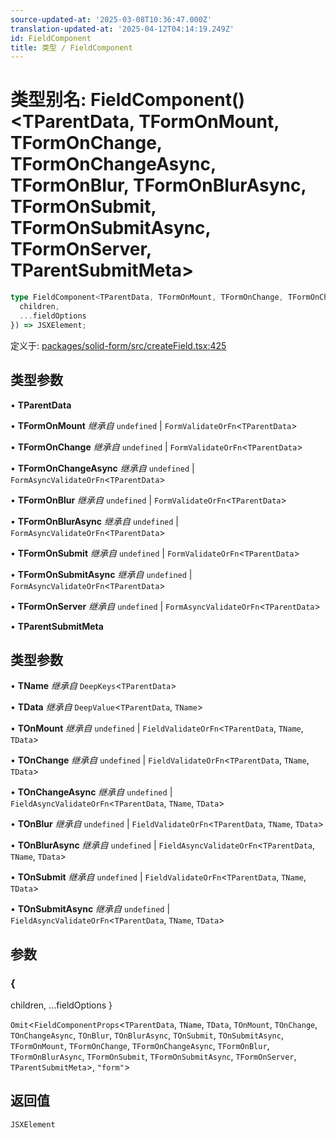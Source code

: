 ```yaml
---
source-updated-at: '2025-03-08T10:36:47.000Z'
translation-updated-at: '2025-04-12T04:14:19.249Z'
id: FieldComponent
title: 类型 / FieldComponent
---
```

# 类型别名: FieldComponent()\<TParentData, TFormOnMount, TFormOnChange, TFormOnChangeAsync, TFormOnBlur, TFormOnBlurAsync, TFormOnSubmit, TFormOnSubmitAsync, TFormOnServer, TParentSubmitMeta\>

```ts
type FieldComponent<TParentData, TFormOnMount, TFormOnChange, TFormOnChangeAsync, TFormOnBlur, TFormOnBlurAsync, TFormOnSubmit, TFormOnSubmitAsync, TFormOnServer, TParentSubmitMeta> = <TName, TData, TOnMount, TOnChange, TOnChangeAsync, TOnBlur, TOnBlurAsync, TOnSubmit, TOnSubmitAsync>({
  children,
  ...fieldOptions
}) => JSXElement;
```

定义于: [packages/solid-form/src/createField.tsx:425](https://github.com/TanStack/form/blob/main/packages/solid-form/src/createField.tsx#L425)

## 类型参数

• **TParentData**

• **TFormOnMount** *继承自* `undefined` \| `FormValidateOrFn`\<`TParentData`\>

• **TFormOnChange** *继承自* `undefined` \| `FormValidateOrFn`\<`TParentData`\>

• **TFormOnChangeAsync** *继承自* `undefined` \| `FormAsyncValidateOrFn`\<`TParentData`\>

• **TFormOnBlur** *继承自* `undefined` \| `FormValidateOrFn`\<`TParentData`\>

• **TFormOnBlurAsync** *继承自* `undefined` \| `FormAsyncValidateOrFn`\<`TParentData`\>

• **TFormOnSubmit** *继承自* `undefined` \| `FormValidateOrFn`\<`TParentData`\>

• **TFormOnSubmitAsync** *继承自* `undefined` \| `FormAsyncValidateOrFn`\<`TParentData`\>

• **TFormOnServer** *继承自* `undefined` \| `FormAsyncValidateOrFn`\<`TParentData`\>

• **TParentSubmitMeta**

## 类型参数

• **TName** *继承自* `DeepKeys`\<`TParentData`\>

• **TData** *继承自* `DeepValue`\<`TParentData`, `TName`\>

• **TOnMount** *继承自* `undefined` \| `FieldValidateOrFn`\<`TParentData`, `TName`, `TData`\>

• **TOnChange** *继承自* `undefined` \| `FieldValidateOrFn`\<`TParentData`, `TName`, `TData`\>

• **TOnChangeAsync** *继承自* `undefined` \| `FieldAsyncValidateOrFn`\<`TParentData`, `TName`, `TData`\>

• **TOnBlur** *继承自* `undefined` \| `FieldValidateOrFn`\<`TParentData`, `TName`, `TData`\>

• **TOnBlurAsync** *继承自* `undefined` \| `FieldAsyncValidateOrFn`\<`TParentData`, `TName`, `TData`\>

• **TOnSubmit** *继承自* `undefined` \| `FieldValidateOrFn`\<`TParentData`, `TName`, `TData`\>

• **TOnSubmitAsync** *继承自* `undefined` \| `FieldAsyncValidateOrFn`\<`TParentData`, `TName`, `TData`\>

## 参数

### \{
  children,
  ...fieldOptions
\}

`Omit`\<`FieldComponentProps`\<`TParentData`, `TName`, `TData`, `TOnMount`, `TOnChange`, `TOnChangeAsync`, `TOnBlur`, `TOnBlurAsync`, `TOnSubmit`, `TOnSubmitAsync`, `TFormOnMount`, `TFormOnChange`, `TFormOnChangeAsync`, `TFormOnBlur`, `TFormOnBlurAsync`, `TFormOnSubmit`, `TFormOnSubmitAsync`, `TFormOnServer`, `TParentSubmitMeta`\>, `"form"`\>

## 返回值

`JSXElement`
